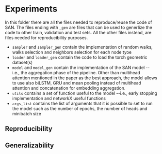# Experiments
In this folder there are all the files needed to reproduce/reuse the code of SAN. The files ending with `_gen` are files that can be used to generlize the code to other train, validation and test sets. All the other files instead, are files needed for reproducibility purposes.

- `sampler` and `sampler_gen` contain the implementation of random walks, walks selection and neighbors selection for each node tyoe
- `loader` and `loader_gen` contain the code to load the torch geometric dataset(s)
- `model` and `model_gen` contain the implementation of the SAN model -- i.e., the aggregation phase of the pipeline. Other than multihead attention mentioned in the paper as the best approach, the model allows to use also biLSTM, GRU and mean pooling instead of multihead attention and concatenation for embedding aggregation.
- `utils` contains a set of function useful to the model --i.e., early stopping implementation and networkX useful functions
- `args_list` contains the list of arguments that it is possible to set to run the model such as the number of epochs, the number of heads and minibatch size
  
## Reproducibility
## Generalizability
